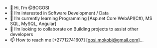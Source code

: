 - 👋 Hi, I’m @BOGOSI
- 👀 I’m interested in Software Development / Data
- 🌱 I’m currently learning Programming [Asp.net Core WebAPI(C#), MS SQL, MySQL, Angular]
- 💞️ I’m looking to collaborate on Building projects to assist other developers
- 📫 How to reach me [+27712741607] [gosi.mokobi@gmail.com]...
